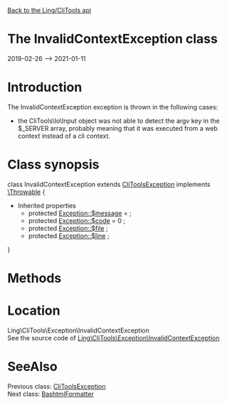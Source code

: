 [Back to the Ling/CliTools api](https://github.com/lingtalfi/CliTools/blob/master/doc/api/Ling/CliTools.md)



The InvalidContextException class
================
2019-02-26 --> 2021-01-11






Introduction
============

The InvalidContextException exception is thrown in the following cases:

- the CliTools\Io\Input object was not able to detect the argv key in the $_SERVER array,
         probably meaning that it was executed from a web context instead of a cli context.



Class synopsis
==============


class <span class="pl-k">InvalidContextException</span> extends [CliToolsException](https://github.com/lingtalfi/CliTools/blob/master/doc/api/Ling/CliTools/Exception/CliToolsException.md) implements [\Throwable](http://php.net/manual/en/class.throwable.php) {

- Inherited properties
    - protected  [Exception::$message](#property-message) =  ;
    - protected  [Exception::$code](#property-code) = 0 ;
    - protected  [Exception::$file](#property-file) ;
    - protected  [Exception::$line](#property-line) ;

}






Methods
==============






Location
=============
Ling\CliTools\Exception\InvalidContextException<br>
See the source code of [Ling\CliTools\Exception\InvalidContextException](https://github.com/lingtalfi/CliTools/blob/master/Exception/InvalidContextException.php)



SeeAlso
==============
Previous class: [CliToolsException](https://github.com/lingtalfi/CliTools/blob/master/doc/api/Ling/CliTools/Exception/CliToolsException.md)<br>Next class: [BashtmlFormatter](https://github.com/lingtalfi/CliTools/blob/master/doc/api/Ling/CliTools/Formatter/BashtmlFormatter.md)<br>
